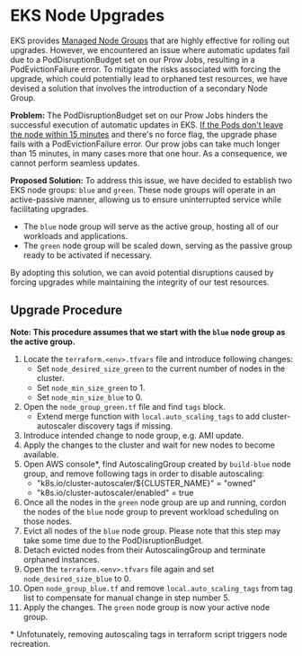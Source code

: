 # EKS Node Upgrades

EKS provides [Managed Node Groups](https://docs.aws.amazon.com/eks/latest/userguide/update-managed-node-group.html) that are highly effective for rolling out upgrades. However, we encountered an issue where automatic updates fail due to a PodDisruptionBudget set on our Prow Jobs, resulting in a PodEvictionFailure error. To mitigate the risks associated with forcing the upgrade, which could potentially lead to orphaned test resources, we have devised a solution that involves the introduction of a secondary Node Group.

**Problem:** The PodDisruptionBudget set on our Prow Jobs hinders the successful execution of automatic updates in EKS. [If the Pods don't leave the node within 15 minutes](https://docs.aws.amazon.com/eks/latest/userguide/managed-node-update-behavior.html#managed-node-update-upgrade) and there's no force flag, the upgrade phase fails with a PodEvictionFailure error. Our prow jobs can take much longer than 15 minutes, in many cases more that one hour. As a consequence, we cannot perform seamless updates.

**Proposed Solution:** To address this issue, we have decided to establish two EKS node groups: `blue` and `green`. These node groups will operate in an active-passive manner, allowing us to ensure uninterrupted service while facilitating upgrades.

- The `blue` node group will serve as the active group, hosting all of our workloads and applications.
- The `green` node group will be scaled down, serving as the passive group ready to be activated if necessary.

By adopting this solution, we can avoid potential disruptions caused by forcing upgrades while maintaining the integrity of our test resources.

## Upgrade Procedure

**Note: This procedure assumes that we start with the `blue` node group as the active group.**

1. Locate the `terraform.<env>.tfvars` file and introduce following changes:
    - Set `node_desired_size_green` to the current number of nodes in the cluster.
    - Set `node_min_size_green` to 1.
    - Set `node_min_size_blue` to 0.
2. Open the `node_group_green.tf` file and find `tags` block.
    - Extend merge function with `local.auto_scaling_tags` to add cluster-autoscaler discovery tags if missing.
3. Introduce intended change to node group, e.g. AMI update.
4. Apply the changes to the cluster and wait for new nodes to become available.
5. Open AWS console\*, find AutoscalingGroup created by `build-blue` node group, and remove following tags in order to disable autoscaling:
    - "k8s.io/cluster-autoscaler/${CLUSTER_NAME}" = "owned"
    - "k8s.io/cluster-autoscaler/enabled" = true
6. Once all the nodes in the `green` node group are up and running, cordon the nodes of the `blue` node group to prevent workload scheduling on those nodes.
7. Evict all nodes of the `blue` node group. Please note that this step may take some time due to the PodDisruptionBudget.
8. Detach evicted nodes from their AutoscalingGroup and terminate orphaned instances.
9. Open the `terraform.<env>.tfvars` file again and set `node_desired_size_blue` to 0.
10. Open `node_group_blue.tf` and remove `local.auto_scaling_tags` from tag list to compensate for manual change in step number 5.
11. Apply the changes. The `green` node group is now your active node group.

\* Unfotunately, removing autoscaling tags in terraform script triggers node recreation.